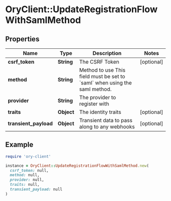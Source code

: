 # OryClient::UpdateRegistrationFlowWithSamlMethod

## Properties

| Name | Type | Description | Notes |
| ---- | ---- | ----------- | ----- |
| **csrf_token** | **String** | The CSRF Token | [optional] |
| **method** | **String** | Method to use  This field must be set to &#x60;saml&#x60; when using the saml method. |  |
| **provider** | **String** | The provider to register with |  |
| **traits** | **Object** | The identity traits | [optional] |
| **transient_payload** | **Object** | Transient data to pass along to any webhooks | [optional] |

## Example

```ruby
require 'ory-client'

instance = OryClient::UpdateRegistrationFlowWithSamlMethod.new(
  csrf_token: null,
  method: null,
  provider: null,
  traits: null,
  transient_payload: null
)
```

